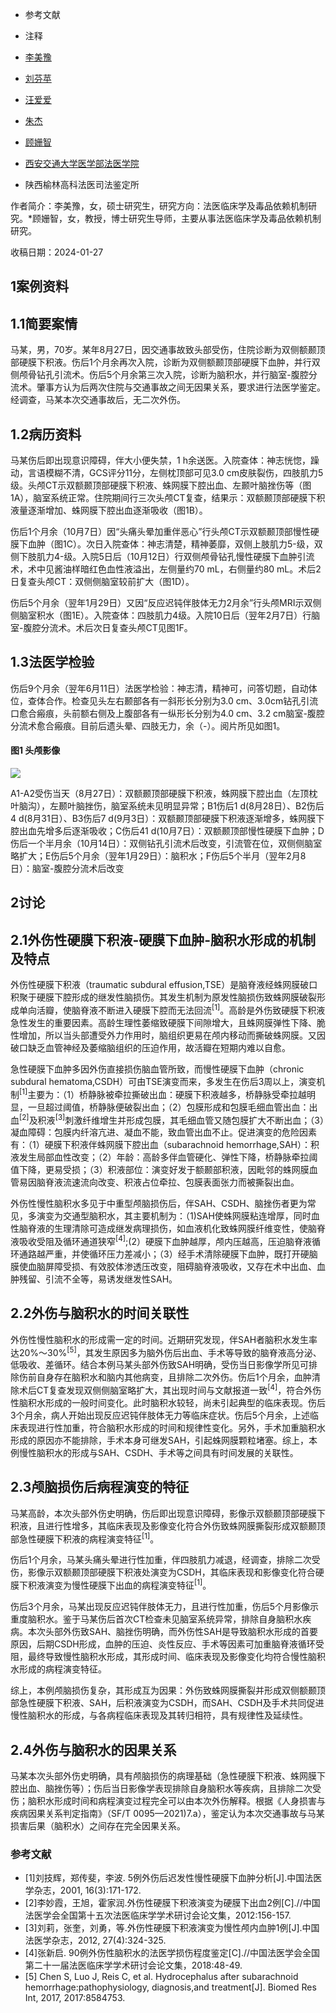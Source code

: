 -   参考文献
-   注释

-   [李美豫](https://kns.cnki.net/kcms2/author/detail?v=R2bxtEM5djCUk9Jka0xzdKZD_u_Jeze_was-gVmYnI1b1u-eYcNClP29ZZTdcVNLmbwMhb5pyclt-Fn4SfbbkHy-QxRjGVzpXz1z2f-rKqeeSM1Pus1ZnDXK-QMGXB-A&uniplatform=NZKPT&language=CHS)
-   [刘芬苹](https://kns.cnki.net/kcms2/author/detail?v=R2bxtEM5djCUk9Jka0xzdKZD_u_Jeze_6i7qjQTYU0_X57R9k8JkA-11LEbvmQUFVhrI92O8XYTXRMSuX5Fjhc_z96q21yv4p48LlpmwOSBmEzjrpZd5tOZ7TyVjbvKl&uniplatform=NZKPT&language=CHS)
-   [汪爱爱](https://kns.cnki.net/kcms2/author/detail?v=R2bxtEM5djCUk9Jka0xzdKZD_u_Jeze_6i7qjQTYU08Ja2MnEDS3O04ba3AaVxCWdZBPVQ4dugB4AvxAEIYgVsWwRmpWm7Bqk5G1LaY45MyFaX79CpQa4Egu0l0nXq9D&uniplatform=NZKPT&language=CHS)
-   [朱杰](https://kns.cnki.net/kcms2/author/detail?v=R2bxtEM5djCUk9Jka0xzdKZD_u_Jeze__XL0suoev9AShWQ37G7hw0I_wjfw87BO7wkgtxkDMALXAOgbwK61np8eF_q4NQwaM0iWmfT1nJLoYOb9jYxAKA==&uniplatform=NZKPT&language=CHS)
-   [顾姗智](https://kns.cnki.net/kcms2/author/detail?v=R2bxtEM5djCUk9Jka0xzdKZD_u_Jeze_6i7qjQTYU09lPYla7dOL6nGEEDBHQ0BcC7TUYtopdr1O8eeHLKLp8jlJBxtYUvbpZWibFPosViSp-vqCUBFo63YwIkittBSP&uniplatform=NZKPT&language=CHS)

-   [西安交通大学医学部法医学院](https://kns.cnki.net/kcms2/organ/detail?v=R2bxtEM5djCUk9Jka0xzdCUNzPDrVy-T7XvDAfGEsV2rbcSnWWYgZkY9zyyM_QtySOLukwHnXqDylCNcZiXvx0Pwx53Hush50BGmUK2VxGFtbzmCLSap8ism11zup8Mfdh7FD6IT4TmnmjUX-BKjVQSPee5nnXe0Xczcf10hPOYMyStAOLlVLnZiQA1rP7hAT44kEDCdjXT1N4VM75ljg2fPQcikwnOyGokl2xUCfOQv3uzYNYjdiQ==&uniplatform=NZKPT&language=CHS)
-   陕西榆林高科法医司法鉴定所

作者简介：李美豫，女，硕士研究生，研究方向：法医临床学及毒品依赖机制研究。\*顾姗智，女，教授，博士研究生导师，主要从事法医临床学及毒品依赖机制研究。

收稿日期：2024-01-27

## 1案例资料

## 1.1简要案情

马某，男，70岁。某年8月27日，因交通事故致头部受伤，住院诊断为双侧额颞顶部硬膜下积液。伤后1个月余再次入院，诊断为双侧额颞顶部硬膜下血肿，并行双侧颅骨钻孔引流术。伤后5个月余第三次入院，诊断为脑积水，并行脑室-腹腔分流术。肇事方认为后两次住院与交通事故之间无因果关系，要求进行法医学鉴定。经调查，马某本次交通事故后，无二次外伤。

## 1.2病历资料

马某伤后即出现意识障碍，伴大小便失禁，1 h余送医。入院查体：神志恍惚，躁动，言语模糊不清，GCS评分11分，左侧枕顶部可见3.0 cm皮肤裂伤，四肢肌力5级。头颅CT示双额颞顶部硬膜下积液、蛛网膜下腔出血、左颞叶脑挫伤等（图1A），脑室系统正常。住院期间行三次头颅CT复查，结果示：双额颞顶部硬膜下积液量逐渐增加、蛛网膜下腔出血逐渐吸收（图1B）。

伤后1个月余（10月7日）因“头痛头晕加重伴恶心”行头颅CT示双额颞顶部慢性硬膜下血肿（图1C）。次日入院查体：神志清楚，精神萎靡，双侧上肢肌力5-级，双侧下肢肌力4-级。入院5日后（10月12日）行双侧颅骨钻孔慢性硬膜下血肿引流术，术中见酱油样暗红色血性液溢出，左侧量约70 mL，右侧量约80 mL。术后2日复查头颅CT：双侧侧脑室较前扩大（图1D）。

伤后5个月余（翌年1月29日）又因“反应迟钝伴肢体无力2月余”行头颅MRI示双侧侧脑室积水（图1E）。入院查体：四肢肌力4级。入院10日后（翌年2月7日）行脑室-腹腔分流术。术后次日复查头颅CT见图1F。

## 1.3法医学检验

伤后9个月余（翌年6月11日）法医学检验：神志清，精神可，问答切题，自动体位，查体合作。检查见头左右颞部各有一斜形长分别为3.0 cm、3.0cm钻孔引流口愈合瘢痕，头前额右侧及上腹部各有一纵形长分别为4.0 cm、3.2 cm脑室-腹腔分流术愈合瘢痕。目前后遗头晕、四肢无力，余（-）。阅片所见如图1。

#### 图1 头颅影像

![](https://kns.cnki.net/nzkhtml/resource/CJFD/FUAN202502026/images/FUAN202502026_05400.jpg)

A1-A2受伤当天（8月27日）：双额颞顶部硬膜下积液，蛛网膜下腔出血（左顶枕叶脑沟），左颞叶脑挫伤，脑室系统未见明显异常；B1伤后1 d(8月28日）、B2伤后4 d(8月31日）、B3伤后7 d(9月3日）：双额颞顶部硬膜下积液逐渐增多，蛛网膜下腔出血先增多后逐渐吸收；C伤后41 d(10月7日）：双额颞顶部慢性硬膜下血肿；D伤后一个半月余（10月14日）：双侧钻孔引流术后改变，引流管在位，双侧侧脑室略扩大；E伤后5个月余（翌年1月29日）：脑积水；F伤后5个半月（翌年2月8日）：脑室-腹腔分流术后改变

## 2讨论

## 2.1外伤性硬膜下积液-硬膜下血肿-脑积水形成的机制及特点

外伤性硬膜下积液（traumatic subdural effusion,TSE）是脑脊液经蛛网膜破口积聚于硬膜下腔形成的继发性脑损伤。其发生机制为原发性脑损伤致蛛网膜破裂形成单向活瓣，使脑脊液不断进入硬膜下腔而无法回流<sup id="90" type="reference" href="71" rel="bibliography">[1]</sup>。高龄是外伤致硬膜下积液急性发生的重要因素。高龄生理性萎缩致硬膜下间隙增大，且蛛网膜弹性下降、脆性增加，所以当头部遭受外力作用时，脑组织更易在颅内移动而撕破蛛网膜。又因破口缺乏血管神经及萎缩脑组织的压迫作用，故活瓣在短期内难以自愈。

急性硬膜下血肿多因外伤直接损伤脑血管所致，而慢性硬膜下血肿（chronic subdural hematoma,CSDH）可由TSE演变而来，多发生在伤后3周以上，演变机制<sup id="91" type="reference" href="71" rel="bibliography">[1]</sup>主要为：（1）桥静脉被牵拉撕破出血：硬膜下积液越多，桥静脉受牵拉越明显，一旦超过阈值，桥静脉便破裂出血；（2）包膜形成和包膜毛细血管出血：出血<sup id="92" type="reference" href="73" rel="bibliography">[2]</sup>及积液<sup id="93" type="reference" href="75" rel="bibliography">[3]</sup>刺激纤维增生并形成包膜，其毛细血管又随包膜扩大不断出血；（3）凝血障碍：包膜内纤溶亢进、凝血不能，致血管出血不止。促进演变的危险因素有：（1）硬膜下积液伴蛛网膜下腔出血（subarachnoid hemorrhage,SAH）：积液发生局部血性改变；（2）年龄：高龄多伴血管硬化、弹性下降，桥静脉牵拉阈值下降，更易受损；（3）积液部位：演变好发于额颞部积液，因毗邻的蛛网膜血管易因脑脊液流速流向改变、积液占位牵拉、包膜表面张力而被撕裂出血。

外伤性慢性脑积水多见于中重型颅脑损伤后，伴SAH、CSDH、脑挫伤者更为常见，多演变为交通型脑积水，其主要机制为：（1)SAH使蛛网膜粘连增厚，同时血性脑脊液的生理清除可造成继发病理损伤，如血液机化致蛛网膜纤维变性，使脑脊液吸收受阻及循环通道狭窄<sup id="94" type="reference" href="77" rel="bibliography">[4]</sup>;(2）硬膜下血肿越厚，颅内压越高，压迫脑脊液循环通路越严重，并使循环压力差减小；（3）经手术清除硬膜下血肿，既打开硬脑膜使血脑屏障受损、有效胶体渗透压改变，阻碍脑脊液吸收，又存在术中出血、血肿残留、引流不全等，易诱发继发性SAH。

## 2.2外伤与脑积水的时间关联性

外伤性慢性脑积水的形成需一定的时间。近期研究发现，伴SAH者脑积水发生率达20%～30%<sup id="95" type="reference" href="79" rel="bibliography">[5]</sup>，其发生原因多为脑外伤后出血、手术等导致的脑脊液高分泌、低吸收、差循环。结合本例马某头部外伤致SAH明确，受伤当日影像学所见可排除伤前自身存在脑积水和脑内其他病变，且排除二次外伤。伤后1个月余，血肿清除术后CT复查发现双侧侧脑室略扩大，其出现时间与文献报道一致<sup id="96" type="reference" href="77" rel="bibliography">[4]</sup>，符合外伤性脑积水形成的一般时间变化。此时脑积水较轻，尚未引起典型的临床表现。伤后3个月余，病人开始出现反应迟钝伴肢体无力等临床症状。伤后5个月余，上述临床表现进行性加重，符合脑积水形成的时间和规律性变化。另外，手术加重脑积水形成的原因亦不能排除，手术本身可继发SAH，引起蛛网膜颗粒堵塞。综上，本例慢性脑积水的形成与SAH、CSDH、手术等之间具有时间发展的关联性。

## 2.3颅脑损伤后病程演变的特征

马某高龄，本次头部外伤史明确，伤后即出现意识障碍，影像示双额颞顶部硬膜下积液，且进行性增多，其临床表现及影像变化符合外伤致蛛网膜撕裂形成双额颞顶部急性硬膜下积液的病程演变特征<sup id="97" type="reference" href="71" rel="bibliography">[1]</sup>。

伤后1个月余，马某头痛头晕进行性加重，伴四肢肌力减退，经调查，排除二次受伤，影像示双额颞顶部硬膜下积液处演变为CSDH，其临床表现和影像变化符合硬膜下积液演变为慢性硬膜下出血的病程演变特征<sup id="98" type="reference" href="71" rel="bibliography">[1]</sup>。

伤后3个月余，马某出现反应迟钝伴肢体无力，且进行性加重，伤后5个月影像示重度脑积水。鉴于马某伤后首次CT检查未见脑室系统异常，排除自身脑积水疾病。本次头部外伤致SAH、脑挫伤明确，而外伤性SAH是导致脑积水形成的首要原因，后期CSDH形成，血肿的压迫、炎性反应、手术等因素可加重脑脊液循环受阻，最终导致慢性脑积水形成，其形成时间、临床表现及影像变化均符合慢性脑积水形成的病程演变特征。

综上，本例颅脑损伤复杂，其形成互为因果：外伤致蛛网膜撕裂并形成双侧额颞顶部急性硬膜下积液、SAH，后积液演变为CSDH，而SAH、CSDH及手术共同促进慢性脑积水的形成，与各病程临床表现及其转归相符，具有规律性及延续性。

## 2.4外伤与脑积水的因果关系

马某本次头部外伤史明确，具有颅脑损伤的病理基础（急性硬膜下积液、蛛网膜下腔出血、脑挫伤等）；伤后当日影像学表现排除自身脑积水等疾病，且排除二次受伤；脑积水形成时间和病程演变过程完全可以由本次外伤解释。根据《人身损害与疾病因果关系判定指南》（SF/T 0095—2021)7.a），鉴定认为本次交通事故与马某损害后果（脑积水）之间存在完全因果关系。

### 参考文献

-   \[1\]刘技辉，郑传斐，李波. 5例外伤后迟发性慢性硬膜下血肿分析\[J\].中国法医学杂志，2001, 16(3):171-172.
-   \[2\]李妙霞，王旭，霍家润.外伤性硬膜下积液演变为硬膜下出血2例\[C\].//中国法医学会全国第十五次法医临床学学术研讨会论文集，2012:156-157.
-   \[3\]刘莉，张奎，刘勇，等.外伤性硬膜下积液演变为慢性颅内血肿1例\[J\].中国法医学杂志，2012, 27(4):324-325.
-   \[4\]张新启. 90例外伤性脑积水的法医学损伤程度鉴定\[C\].//中国法医学会全国第二十一届法医临床学学术研讨会论文集，2018:48-49.
-   \[5\] Chen S, Luo J, Reis C, et al. Hydrocephalus after subarachnoid hemorrhage:pathophysiology, diagnosis,and treatment\[J\]. Biomed Res Int, 2017, 2017:8584753.
